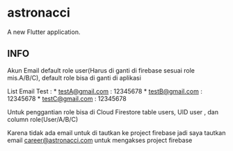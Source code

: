 # astronacci

A new Flutter application.

## INFO

Akun Email default role user(Harus di ganti di firebase sesuai role mis.A/B/C), default role bisa di ganti di aplikasi

List Email Test :
	* testA@gmail.com : 12345678
	* testB@gmail.com : 12345678
	* testC@gmail.com : 12345678

Untuk penggantian role bisa di Cloud Firestore table users, UID user , dan column role(User/A/B/C)

Karena tidak ada email untuk di tautkan ke project firebase jadi saya tautkan email career@astronacci.com untuk mengakses project firebase
